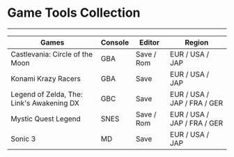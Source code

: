# Game Tools Collection

---

| Games                                     | Console | Editor     | Region                      |
| ----------------------------------------- | ------- | ---------- | --------------------------- |
| Castlevania: Circle of the Moon           | GBA     | Save / Rom | EUR / USA / JAP             |
| Konami Krazy Racers                       | GBA     | Save       | EUR / USA / JAP             |
| Legend of Zelda, The: Link's Awakening DX | GBC     | Save       | EUR / USA / JAP / FRA / GER |
| Mystic Quest Legend                       | SNES    | Save / Rom | EUR / USA / JAP / FRA / GER |
| Sonic 3                                   | MD      | Save       | EUR / USA / JAP             |
